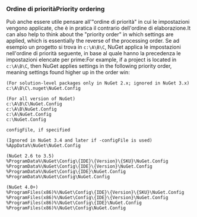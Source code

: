 ### <a name="priority-ordering"></a><span data-ttu-id="1714d-101">Ordine di priorità</span><span class="sxs-lookup"><span data-stu-id="1714d-101">Priority ordering</span></span>

<span data-ttu-id="1714d-102">Può anche essere utile pensare all'"ordine di priorità" in cui le impostazioni vengono applicate, che è in pratica il contrario dell'ordine di elaborazione.</span><span class="sxs-lookup"><span data-stu-id="1714d-102">It can also help to think about the "priority order" in which settings are applied, which is essentially the reverse of the processing order.</span></span> <span data-ttu-id="1714d-103">Se ad esempio un progetto si trova in `c:\A\B\C`, NuGet applica le impostazioni nell'ordine di priorità seguente, in base al quale hanno la precedenza le impostazioni elencate per prime:</span><span class="sxs-lookup"><span data-stu-id="1714d-103">For example, if a project is located in `c:\A\B\C`, then NuGet applies settings in the following priority order, meaning settings found higher up in the order win:</span></span>

    (For solution-level packages only in NuGet 2.x; ignored in NuGet 3.x)
    c:\A\B\C\.nuget\NuGet.Config

    (For all version of NuGet)
    c:\A\B\C\NuGet.Config
    c:\A\B\NuGet.Config
    c:\A\NuGet.Config
    c:\NuGet.Config

    configFile, if specified

    (Ignored in NuGet 3.4 and later if -configFile is used)
    %AppData%\NuGet\NuGet.Config

    (NuGet 2.6 to 3.5)
    %ProgramData%\NuGet\Config\{IDE}\{Version}\{SKU}\NuGet.Config
    %ProgramData%\NuGet\Config\{IDE}\{Version}\NuGet.Config
    %ProgramData%\NuGet\Config\{IDE}\NuGet.Config
    %ProgramData%\NuGet\Config\NuGet.Config

    (NuGet 4.0+)
    %ProgramFiles(x86)%\NuGet\Config\{IDE}\{Version}\{SKU}\NuGet.Config
    %ProgramFiles(x86)%\NuGet\Config\{IDE}\{Version}\NuGet.Config
    %ProgramFiles(x86)%\NuGet\Config\{IDE}\NuGet.Config
    %ProgramFiles(x86)%\NuGet\Config\NuGet.Config